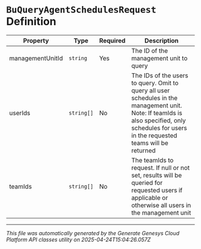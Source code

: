 # `BuQueryAgentSchedulesRequest` Definition

| Property | Type | Required | Description |
|----------|------|----------|-------------|
| managementUnitId | `string` | Yes | The ID of the management unit to query |
| userIds | `string[]` | No | The IDs of the users to query.  Omit to query all user schedules in the management unit. Note: If teamIds is also specified, only schedules for users in the requested teams will be returned |
| teamIds | `string[]` | No | The teamIds to request. If null or not set, results will be queried for requested users if applicable or otherwise all users in the management unit |

---

*This file was automatically generated by the Generate Genesys Cloud Platform API classes utility on 2025-04-24T15:04:26.057Z*